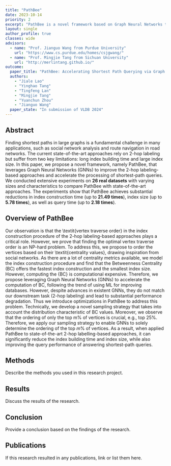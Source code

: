 ```yaml
---
title: "PathBee"
date: 2023-10-14
priority: 2
excerpt: "PathBee is a novel framework based on Graph Neural Networks that offers significant improvements to the existing 2-hop labeling-based approaches"
layout: single
author_profile: true
classes: wide
advisors:
  - name: "Prof. Jianguo Wang from Purdue University"
    url: "https://www.cs.purdue.edu/homes/csjgwang/"
  - name: "Prof. Mingjie Tang from Sichuan University"
    url: "http://merlintang.github.io/"
outcome:
  paper_title: "PathBee: Accelerating Shortest Path Querying via Graph Neural Networks"
  authors: 
    - "Jiale Lao"
    - "Yinghao Tang"
    - "Tingfeng Lan"
    - "Mingjie Tang"
    - "Yuanchun Zhou"
    - "Jianguo Wang"
  paper_state: "In submission of VLDB 2024"
---
```


## Abstract

Finding shortest paths in large graphs is a fundamental challenge in many applications, such as social network analysis and route navigation in road networks. The current state-of-the-art approaches rely on 2-hop labeling but suffer from two key limitations: long index building time and large index size. In this paper, we propose a novel framework, namely PathBee, that leverages Graph Neural Networks (GNNs) to improve the 2-hop labeling-based approaches and accelerate the processing of shortest-path queries. We conducted extensive experiments on **26 real datasets** with varying sizes and characteristics to compare PathBee with state-of-the-art approaches. The experiments show that PathBee achieves substantial reductions in index construction time (up to **21.49 times**), index size (up to **5.78 times**), as well as query time (up to **2.18 times**).

## Overview of PathBee

Our observation is that the \textit{vertex traverse order} in the index construction procedure of the 2-hop labeling-based approaches plays a critical role. However, we prove that finding the optimal vertex traverse order is an NP-hard problem. To address this, we propose to order the vertices based on their \textit{centrality values}, drawing inspiration from social networks. As there are a lot of centrality metrics available, we model the index construction procedure and find that the Betweenness Centrality (BC) offers the fastest index construction and the smallest index size. However, computing the {BC} is computational expensive. Therefore, we propose leveraging Graph Neural Networks (GNNs) to accelerate the computation of BC, following the trend of using ML for improving databases. However, despite advances in existent GNNs, they do not match our downstream task (2-hop labeling) and lead to substantial performance degradation. Thus we introduce optimizations in PathBee to address this problem.
Technically, we develop a novel sampling strategy that takes into account the distribution characteristic of BC values. Moreover, we observe that the ordering of only the top m% of vertices is crucial, e.g., top 25\%. Therefore, we apply our sampling strategy to enable GNNs to solely determine the ordering of the top $m\%$ of vertices. As a result, when applied PathBee to state-of-the-art 2-hop labelling-based approaches, it can significantly reduce the index building time and index size, while also improving the query performance of answering shortest-path queries.

## Methods

Describe the methods you used in this research project.

## Results

Discuss the results of the research.

## Conclusion

Provide a conclusion based on the findings of the research.

## Publications

If this research resulted in any publications, link or list them here.
